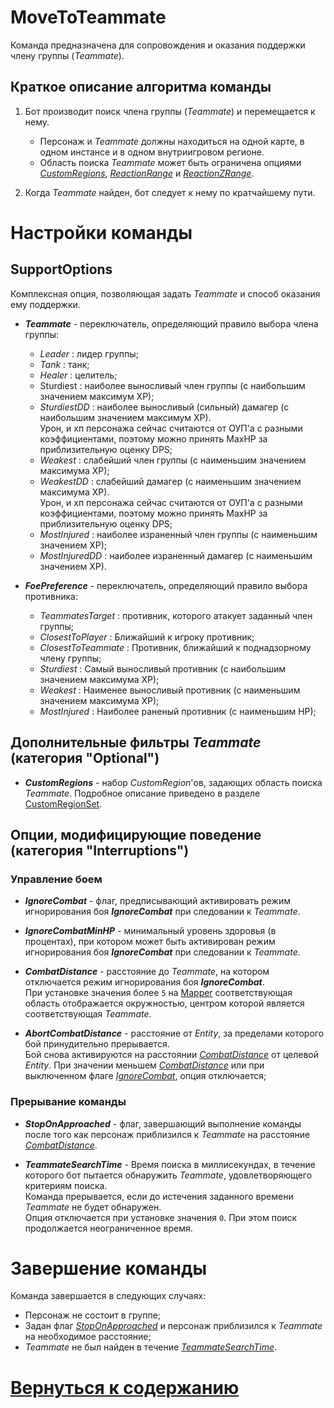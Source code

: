 # **MoveToTeammate**

Команда предназначена для сопровождения и оказания поддержки члену группы (*Teammate*).

## Краткое описание алгоритма команды
1. Бот производит поиск члена группы (*Teammate*) и перемещается к нему. <br/>
   - Персонаж и *Teammate* должны находиться на одной карте, в одном инстансе и в одном внутриигровом регионе.
   - Область поиска *Teammate* может быть ограничена опциями [*CustomRegions*](#ref-CustomRegions),  [*ReactionRange*](#ref-ReactionRange) и [*ReactionZRange*](#ref-ReactionZRange).

2. Когда *Teammate* найден, бот следует к нему по кратчайшему пути.


# **Настройки команды**

## **SupportOptions**
Комплексная опция, позволяющая задать *Teammate* и способ оказания ему поддержки.
- ***Teammate*** - переключатель, определяющий правило выбора члена группы:
   + *Leader* : лидер группы;
   + *Tank* : танк;
   + *Healer* : целитель;
   + Sturdiest : наиболее выносливый член группы (c наибольшим значением максимум ХР);
   + *SturdiestDD* : наиболее выносливый (сильный) дамагер (c наибольшим значением максимум ХР).  
   Урон, и хп персонажа сейчас считаются от ОУП'a с разными коэффициентами, поэтому можно принять MaxHP за приблизительную оценку DPS;
   + *Weakest* : слабейший член группы (c наименьшим значением максимума ХР);
   + *WeakestDD* : слабейший дамагер (c наименьшим значением максимума ХР).  
   Урон, и хп персонажа сейчас считаются от ОУП'a с разными коэффициентами, поэтому можно принять MaxHP за приблизительную оценку DPS;
   + *MostInjured* : наиболее израненный член группы (c наименьшим значением ХР);
   + *MostInjuredDD* : наиболее израненный дамагер (c наименьшим значением ХР).

- ***FoePreference*** - переключатель, определяющий правило выбора противника:
   + *TeammatesTarget* : противник, которого атакует заданный член группы;
   + *ClosestToPlayer* : Ближайший к игроку противник;
   + *ClosestToTeammate* : Противник, ближайший к поднадзорному члену группы;
   + *Sturdiest* : Самый выносливый противник (c наибольшим значением максимума ХР);
   + *Weakest* : Наименее выносливый противник (c наименьшим значением максимума ХР);
   + *MostInjured* : Наиболее раненый противник (с наименьшим НР);
        
        
## **Дополнительные фильтры *Teammate* (категория "Optional")**

- <a name ="ref-CustomRegions"></a>***CustomRegions*** - набор *CustomRegion*'ов, задающих область поиска *Teammate*. Подробное описание приведено в разделе [CustomRegionSet](../../General/CustomRegionSet-RU.md).


## **Опции, модифицирующие поведение (категория "Interruptions")**
### **Управление боем**
- <a name ="ref-IgnoreCombat"></a>***IgnoreCombat*** - флаг, предписывающий активировать режим игнорирования боя ***IgnoreCombat*** при следовании к *Teammate*.

- <a name ="ref-IgnoreCombatMinHP"></a>***IgnoreCombatMinHP*** - минимальный уровень здоровья (в процентах), при котором может быть активирован режим игнорирования боя ***IgnoreCombat*** при следовании к *Teammate*.

- <a name ="ref-CombatDistance"></a>***CombatDistance*** - расстояние до *Teammate*, на котором отключается режим игнорирования боя ***IgnoreCombat***. <br/>
При установке значения более ``5`` на [Mapper](../../Patches/Mapper/Mapper-RU.md) соответствующая область отображается окружностью, центром которой является соответствующая *Teammate*.

- <a name ="ref-AbortCombatDistance"></a>***AbortCombatDistance*** - расстояние от *Entity*, за пределами которого бой принудительно прерывается. <br/>
Бой снова активируются на расстоянии [*CombatDistance*](#ref-CombatDistance) от целевой *Entity*. При значении меньшем [*CombatDistance*](#ref-CombatDistance) или при выключенном флаге [*IgnoreCombat*](#ref-IgnoreCombat), опция отключается;


### **Прерывание команды**
- <a name ="ref-StopOnApproached"></a>***StopOnApproached*** - флаг, завершающий выполнение команды после того как персонаж приблизился к *Teammate* на расстояние [*CombatDistance*](#ref-CombatDistance).

- <a name ="ref-TeammateSearchTime"></a>***TeammateSearchTime*** - Время поиска в миллисекундах, в течение которого бот пытается обнаружить *Teammate*, удовлетворяющего критериям поиска.<br />
Команда прерывается, если до истечения заданного времени *Teammate* не будет обнаружен.<br />
Опция отключается при установке значения ``0``. При этом поиск продолжается неограниченное время.


# **Завершение команды**

Команда завершается в следующих случаях:
- Персонаж не состоит в группе;
- Задан флаг [*StopOnApproached*](#ref-StopOnApproached) и персонаж приблизился к *Teammate* на необходимое расстояние;
- *Teammate* не был найден в течение [*TeammateSearchTime*](#ref-TeammateSearchTime).


# [Вернуться к содержанию](../../index.md)
